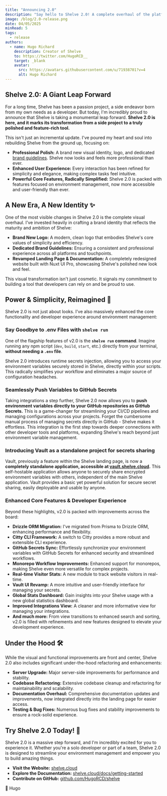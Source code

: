 ```yaml
---
title: "Announcing 2.0"
description: "Say hello to Shelve 2.0! A complete overhaul of the platform with a new visual identity, powerful features, and a focus on simplicity and elegance."
image: /blog/2.0-release.png
date: 04/05/2025
minRead: 5
tags:
  - release
authors:
  - name: Hugo Richard
    description: Creator of Shelve
    to: https://twitter.com/HugoRCD__
    target: _blank
    avatar:
      src: https://avatars.githubusercontent.com/u/71938701?v=4
      alt: Hugo Richard
---
```

## Shelve 2.0: A Giant Leap Forward

For a long time, Shelve has been a passion project, a side endeavor born from my own needs as a developer. But today, I'm incredibly proud to announce that Shelve is taking a monumental leap forward. **Shelve 2.0 is here, and it marks its transformation from a side project to a truly polished and feature-rich tool.**

This isn't just an incremental update. I've poured my heart and soul into rebuilding Shelve from the ground up, focusing on:

- **Professional Polish:** A brand new visual identity, logo, and dedicated [brand guidelines](/brand). Shelve now looks and feels more professional than ever.
- **Enhanced User Experience:** Every interaction has been refined for simplicity and elegance, making complex tasks feel intuitive.
- **Powerful Core Features, Radically Simplified:** Shelve 2.0 is packed with features focused on environment management, now more accessible and user-friendly than ever.

## A New Era, A New Identity ✨

One of the most visible changes in Shelve 2.0 is the complete visual overhaul. I've invested heavily in crafting a brand identity that reflects the maturity and ambition of Shelve:

- **Brand New Logo:** A modern, clean logo that embodies Shelve's core values of simplicity and efficiency.
- **Dedicated Brand Guidelines:** Ensuring a consistent and professional experience across all platforms and touchpoints.
- **Revamped Landing Page & Documentation:** A completely redesigned website built with Nuxt UI Pro, showcasing Shelve's polished new look and feel.

This visual transformation isn't just cosmetic. It signals my commitment to building a tool that developers can rely on and be proud to use.

## Power & Simplicity, Reimagined 🚀

Shelve 2.0 is not just about looks. I've also massively enhanced the core functionality and developer experience around environment management:

### Say Goodbye to .env Files with `shelve run`

One of the flagship features of v2.0 is the **`shelve run` command**. Imagine running any npm script (`dev`, `build`, `start`, etc.) directly from your terminal, **without needing a `.env` file**.

Shelve 2.0 introduces runtime secrets injection, allowing you to access your environment variables securely stored in Shelve, directly within your scripts. This radically simplifies your workflow and eliminates a major source of configuration headaches.

### Seamlessly Push Variables to GitHub Secrets

Taking integrations a step further, Shelve 2.0 now allows you to **push environment variables directly to your GitHub repositories as GitHub Secrets.**  This is a game-changer for streamlining your CI/CD pipelines and managing configurations across your projects.  Forget the cumbersome manual process of managing secrets directly in GitHub - Shelve makes it effortless. This integration is the first step towards deeper connections with other developer tools and platforms, expanding Shelve's reach beyond just environment variable management.

### Introducing Vault as a standalone project for secrets sharing

Vault, previously a feature within the Shelve landing page, is now a **completely standalone application, accessible at [vault.shelve.cloud](https://vault.shelve.cloud).** This self-hostable application allows anyone to securely share encrypted environment variables with others, independent of the main Shelve application. Vault provides a basic yet powerful solution for secure secret sharing, easily deployable and usable by anyone.

### Enhanced Core Features & Developer Experience

Beyond these highlights, v2.0 is packed with improvements across the board:

- **Drizzle ORM Migration:** I've migrated from Prisma to Drizzle ORM, enhancing performance and flexibility.
- **Citty CLI Framework:** A switch to Citty provides a more robust and extensible CLI experience.
- **GitHub Secrets Sync:** Effortlessly synchronize your environment variables with GitHub Secrets for enhanced security and streamlined workflows.
- **Monorepo Workflow Improvements:** Enhanced support for monorepos, making Shelve even more versatile for complex projects.
- **Real-time Visitor Stats:** A new module to track website visitors in real-time.
- **Vault UI Revamp:** A more intuitive and user-friendly interface for managing your secrets.
- **Global Stats Dashboard:** Gain insights into your Shelve usage with a new global statistics dashboard.
- **Improved Integrations View:** A cleaner and more informative view for managing your integrations.
- **And much more:** From view transitions to enhanced search and sorting, v2.0 is filled with refinements and new features designed to elevate your development experience.

## Under the Hood 🛠️

While the visual and functional improvements are front and center, Shelve 2.0 also includes significant under-the-hood refactoring and enhancements:

- **Server Upgrade:** Major server-side improvements for performance and stability.
- **Codebase Refactoring:** Extensive codebase cleanup and refactoring for maintainability and scalability.
- **Documentation Overhaul:** Comprehensive documentation updates and improvements, now integrated directly into the landing page for easier access.
- **Testing & Bug Fixes:** Numerous bug fixes and stability improvements to ensure a rock-solid experience.

## Try Shelve 2.0 Today! 🚀

Shelve 2.0 is a massive step forward, and I'm incredibly excited for you to experience it. Whether you're a solo developer or part of a team, Shelve 2.0 is designed to streamline your environment management and empower you to build amazing things.

- **Visit the Website:** [shelve.cloud](/)
- **Explore the Documentation:** [shelve.cloud/docs/getting-started](/docs/getting-started)
- **Contribute on GitHub:** [github.com/HugoRCD/shelve](https://github.com/HugoRCD/shelve)

💚 Hugo

